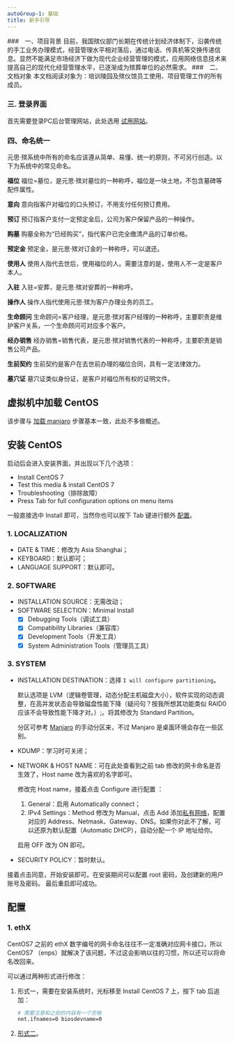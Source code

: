 ```yaml
---
autoGroup-1: 基础
title: 新手引导
---
```


 ###　一、项目背景
   目前，我国殡仪部门长期在传统计划经济体制下，沿袭传统的手工业务办理模式，经营管理水平相对落后，通过电话、传真机等交换传递信息。显然不能满足市场经济下做为现代企业经营管理的模式，应用网络信息技术来提高自己的现代化经营管理水平，已逐渐成为殡葬单位的必然需求。 
 ###　二、文档对象
本文档阅读对象为：培训陵园及殡仪馆员工使用、项目管理工作的所有成员。
 
 ### 三. 登录界面
首先需要登录PC后台管理网站，此处选用 [试用网站](https://by.yuansicloud.com)。
 
 ### 四、命名统一
元思·殡系统中所有的命名应该遵从简单、易懂、统一的原则，不可另行创造。以下为系统中的常见命名。 

**福位**
福位=墓位，是元思·殡对墓位的一种称呼，福位是一块土地，不包含墓碑等配件属性。

**意向**
意向指客户对福位的口头预订，不用支付任何预订费用。

**预订**
预订指客户支付一定预定金后，公司为客户保留产品的一种操作。

**购墓**
购墓全称为“已经购买”，指代客户已完全缴清产品的订单价格。

**预定金**
预定金，是元思·殡对订金的一种称呼，可以退还。

**使用人**
使用人指代去世后，使用福位的人。需要注意的是，使用人不一定是客户本人。

**入驻**
入驻=安葬，是元思·殡对安葬的一种称呼。

**操作人**
操作人指代使用元思·殡为客户办理业务的员工。

**生命顾问**
生命顾问=客户经理，是元思·殡对客户经理的一种称呼，主要职责是维护客户关系，一个生命顾问可对应多个客户。

**经办销售**
经办销售=销售代表，是元思·殡对销售代表的一种称呼，主要职责是销售公司产品。

**生前契约**
生前契约是客户在去世前办理的福位合同，具有一定法律效力。

**墓穴证**
墓穴证类似身份证，是客户对福位所有权的证明文件。

## 虚拟机中加载 CentOS

该步骤与 [加载 manjaro](/os/manjaro/how-to-install-manjaro-on-virtualbox.html#虚拟机中加载-manjaro) 步骤基本一致，此处不多做概述。



## 安装 CentOS

启动后会进入安装界面，并出现以下几个选项：

+ Install CentOS 7
+ Test this media & install CentOS 7
+ Troubleshooting（排除故障）
+ Press Tab for full configuration options on menu items

一般直接选中 Install 即可，当然你也可以按下 Tab 键进行额外 [配置](/os/centos/how-to-install-centos-on-virtualbox.html#配置)。

### 1. LOCALIZATION

+ DATE & TIME：修改为 Asia Shanghai；
+ KEYBOARD：默认即可；
+ LANGUAGE SUPPORT：默认即可。

### 2. SOFTWARE

+ INSTALLATION SOURCE：无需改动；
+ SOFTWARE SELECTION：Minimal Install
  - [x] Debugging Tools（调试工具）
  - [x] Compatibility Libraries（兼容库）
  - [x] Development Tools（开发工具）
  - [x] System Administration Tools（管理员工具）

### 3. SYSTEM

+ INSTALLATION DESTINATION：选择 `I will configure partitioning`。

  默认选项是 LVM（逻辑卷管理，动态分配主机磁盘大小），软件实现的动态调整，在高并发状态会导致磁盘性能下降（疑问句？按我所想其功能类似 RAID0 应该不会导致性能下降才对。）;。将其修改为 Standard Partition。

  分区可参考 [Manjaro](/os/manjaro/how-to-install-manjaro-on-virtualbox.html#安装-manjaro) 的手动分区来，不过 Manjaro 是桌面环境会存在一些区别。

+ KDUMP：学习时可关闭；

+ NETWORK & HOST NAME：可在此处查看到之前 tab 修改的网卡命名是否生效了，Host name 改为喜欢的名字即可。

  修改完 Host name，接着点击 Configure 进行配置 <Badge text="勿忘" type="error"/>：

  1. General：启用 Automatically connect；
  2. IPv4 Settings：Method 修改为 Manual，点击 Add 添加[私有网络](https://zh.wikipedia.org/wiki/%E4%B8%93%E7%94%A8%E7%BD%91%E7%BB%9C)，配置对应的 Address、Netmask、Gateway、DNS。如果你对此不了解，可以还原为默认配置（Automatic DHCP），自动分配一个 IP 地址给你。

  启用 OFF 改为 ON 即可。

+ SECURITY POLICY：暂时默认。

接着点击同意，开始安装即可。在安装期间可以配置 root 密码，及创建新的用户账号及密码。
最后重启即可成功。



## 配置

### 1. ethX

CentOS7 之前的 ethX 数字编号的网卡命名往往不一定准确对应网卡接口，所以 CentOS7 （enps）就解决了该问题，不过这会影响以往的习惯，所以还可以将命名改回来。

可以通过两种形式进行修改：

1. 形式一，需要在安装系统时，光标移至 Install CentOS 7 上，按下 tab 后追加：

   ```bash
   # 需要注意和之前的内容有一个空格
   net.ifnames=0 biosdevname=0
   ```

2. [形式二](/os/centos/modify-the-network-named-eth)。


